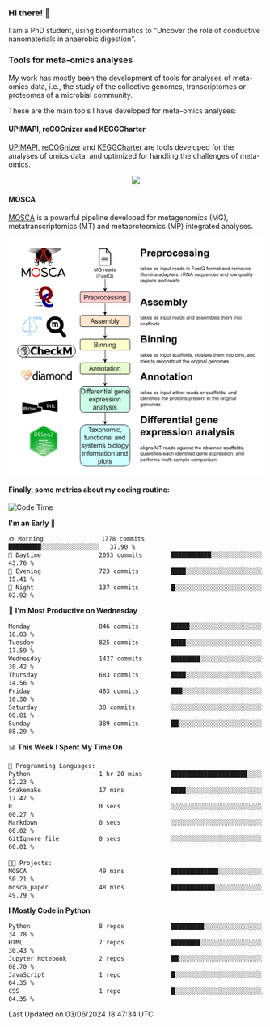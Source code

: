 ### Hi there! 👋

I am a PhD student, using bioinformatics to "Uncover the role of conductive nanomaterials in anaerobic digestion".

### Tools for meta-omics analyses

My work has mostly been the development of tools for analyses of meta-omics data, i.e., the study of the collective genomes, transcriptomes or proteomes of a microbial community.

These are the main tools I have developed for meta-omics analyses:

#### UPIMAPI, reCOGnizer and KEGGCharter

[UPIMAPI](https://github.com/iquasere/UPIMAPI), [reCOGnizer](https://github.com/iquasere/reCOGnizer) and [KEGGCharter](https://github.com/iquasere/KEGGCharter) are tools developed for the analyses of omics data, and optimized for handling the challenges of meta-omics.

<p align="center">
    <img src="assets/annotation_paper.png">
</p>

#### MOSCA

[MOSCA](https://github.com/iquasere/MOSCA) is a powerful pipeline developed for metagenomics (MG), metatranscriptomics (MT) and metaproteomics (MP) integrated analyses.

<p align="center">
    <img src="assets/mosca_workflow.png" align="center" width="700">
</p>


#### Finally, some metrics about my coding routine:

<!--START_SECTION:waka-->
![Code Time](http://img.shields.io/badge/Code%20Time-839%20hrs%2011%20mins-blue)

**I'm an Early 🐤** 

```text
🌞 Morning                1778 commits        █████████░░░░░░░░░░░░░░░░   37.90 % 
🌆 Daytime                2053 commits        ███████████░░░░░░░░░░░░░░   43.76 % 
🌃 Evening                723 commits         ████░░░░░░░░░░░░░░░░░░░░░   15.41 % 
🌙 Night                  137 commits         █░░░░░░░░░░░░░░░░░░░░░░░░   02.92 % 
```
📅 **I'm Most Productive on Wednesday** 

```text
Monday                   846 commits         █████░░░░░░░░░░░░░░░░░░░░   18.03 % 
Tuesday                  825 commits         ████░░░░░░░░░░░░░░░░░░░░░   17.59 % 
Wednesday                1427 commits        ████████░░░░░░░░░░░░░░░░░   30.42 % 
Thursday                 683 commits         ████░░░░░░░░░░░░░░░░░░░░░   14.56 % 
Friday                   483 commits         ███░░░░░░░░░░░░░░░░░░░░░░   10.30 % 
Saturday                 38 commits          ░░░░░░░░░░░░░░░░░░░░░░░░░   00.81 % 
Sunday                   389 commits         ██░░░░░░░░░░░░░░░░░░░░░░░   08.29 % 
```


📊 **This Week I Spent My Time On** 

```text
💬 Programming Languages: 
Python                   1 hr 20 mins        █████████████████████░░░░   82.23 % 
Snakemake                17 mins             ████░░░░░░░░░░░░░░░░░░░░░   17.47 % 
R                        0 secs              ░░░░░░░░░░░░░░░░░░░░░░░░░   00.27 % 
Markdown                 0 secs              ░░░░░░░░░░░░░░░░░░░░░░░░░   00.02 % 
GitIgnore file           0 secs              ░░░░░░░░░░░░░░░░░░░░░░░░░   00.01 % 

🐱‍💻 Projects: 
MOSCA                    49 mins             █████████████░░░░░░░░░░░░   50.21 % 
mosca_paper              48 mins             ████████████░░░░░░░░░░░░░   49.79 % 
```

**I Mostly Code in Python** 

```text
Python                   8 repos             █████████░░░░░░░░░░░░░░░░   34.78 % 
HTML                     7 repos             ████████░░░░░░░░░░░░░░░░░   30.43 % 
Jupyter Notebook         2 repos             ██░░░░░░░░░░░░░░░░░░░░░░░   08.70 % 
JavaScript               1 repo              █░░░░░░░░░░░░░░░░░░░░░░░░   04.35 % 
CSS                      1 repo              █░░░░░░░░░░░░░░░░░░░░░░░░   04.35 % 
```




 Last Updated on 03/06/2024 18:47:34 UTC
<!--END_SECTION:waka-->
